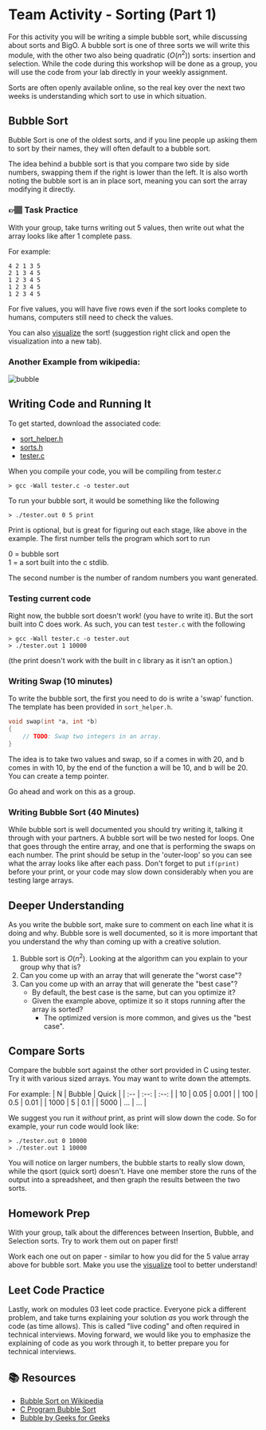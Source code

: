 # Team Activity - Sorting (Part 1)


For this activity you will be writing a simple bubble sort, while discussing about sorts and BigO. A bubble sort is one of three sorts we will write this module, with the other two also being quadratic ($O(n^2)$) sorts: insertion and selection.  While the code during this workshop will be done as a group, you will use the code from your lab directly in your weekly assignment. 

Sorts are often openly available online, so the real key over the next two weeks is understanding which sort to use in which situation.

## Bubble Sort
Bubble Sort is one of the oldest sorts, and if you line people up asking them to sort by their names, they will often default to a bubble sort. 

The idea behind a bubble sort is that you compare two side by side numbers, swapping them if the right is lower than the left. It is also worth noting the bubble sort is an in place sort, meaning you can sort the array modifying it directly. 

### 👉🏽 **Task**  Practice
With your group, take turns writing out 5 values, then write out what the array looks like after 1 complete pass. 

For example:
```text
4 2 1 3 5
2 1 3 4 5
1 2 3 4 5
1 2 3 4 5
1 2 3 4 5
```

For five values, you will have five rows even if the sort looks complete to humans, computers still need to check the values. 


You can also [visualize] the sort! (suggestion right click and open the visualization into a new tab).

### Another Example from wikipedia:

![bubble]



## Writing Code and Running It
To get started, download the associated code:

* [sort_helper.h](sort_helper.h)
* [sorts.h](sorts.h)
* [tester.c](tester.c) 

When you compile your code, you will be compiling from tester.c

```console
> gcc -Wall tester.c -o tester.out
```

To run your bubble sort, it would be something like the following
```text
> ./tester.out 0 5 print
```
Print is optional, but is great for figuring out each stage, like above in the example. The first number tells the program which sort to run  
     
0 = bubble sort  
1 = a sort built into the c stdlib. 

The second number is the number of random numbers you want generated.

### Testing current code
Right now, the bubble sort doesn't work! (you have to write it). But the sort built into C does work. As such, you can test  `tester.c` with the following

```text
> gcc -Wall tester.c -o tester.out
> ./tester.out 1 10000
```
(the print doesn't work with the built in c library as it isn't an option.)

### Writing Swap (10 minutes)
To write the bubble sort, the first you need to do is write a 'swap' function.  The template has been provided in `sort_helper.h`.

```c
void swap(int *a, int *b)
{
    // TODO: Swap two integers in an array.
}
```

The idea is to take two values and swap, so if a comes in with 20, and b comes in with 10, by the end of the function a will be 10, and b will be 20. You can create a temp pointer. 

Go ahead and work on this as a group. 

### Writing Bubble Sort (40 Minutes)
While bubble sort is well documented you should try writing it, talking it through with your partners. A bubble sort will be two nested for loops. One that goes through the entire array, and one that is performing the swaps on each number. The print should be setup in the 'outer-loop' so you can see what the array looks like after each pass. Don't forget to put `if(print)` before your print, or your code may slow down considerably when you are testing large arrays. 



## Deeper Understanding
As you write the bubble sort, make sure to comment on each line what it is doing and why. Bubble sore is well documented, so it is more important that you understand the why than coming up with a creative solution. 

1. Bubble sort is $O(n^2)$. Looking at the algorithm can you explain to your group why that is?
2. Can you come up with an array that will generate the "worst case"? 
3. Can you come up with an array that will generate the "best case"?
   * By default, the best case is the same, but can you optimize it?
   * Given the example above, optimize it so it stops running after the array is sorted? 
     * The optimized version is more common, and gives us the "best case".


## Compare Sorts
Compare the bubble sort against the other sort provided in C using tester. Try it with various sized arrays. You may want to write down the attempts. 


For example:
| N | Bubble |  Quick |
| :-- | :--: | :--: |
| 10 | 0.05 | 0.001 |
| 100 | 0.5 | 0.01 |
| 1000 | 5 |  0.1 |
| 5000 | ... | ... |

We suggest you run it *without* print, as print will slow down the code. So for example, your run code would look like:

```text
> ./tester.out 0 10000
> ./tester.out 1 10000
```

You will notice on larger numbers, the bubble starts to really slow down, while the qsort (quick sort) doesn't.  Have one member store the runs of the output into a spreadsheet, and then graph the results between the two sorts. 

## Homework Prep
With your group, talk about the differences between Insertion, Bubble, and Selection sorts. Try to work them out on paper first!

Work each one out on paper - similar to how you did for the 5 value array above for bubble sort. Make you use the [visualize] tool to better understand!


## Leet Code Practice

Lastly, work on modules 03 leet code practice. Everyone pick a different problem, and take turns explaining your solution *as* you work through the code (as time allows). This is called "live coding" and often required in technical interviews. Moving forward, we would like you to emphasize the explaining of code as you work through it, to better prepare you for technical interviews.


## 📚 Resources
* [Bubble Sort on Wikipedia](https://en.wikipedia.org/wiki/Bubble_sort)
* [C Program Bubble Sort](https://www.geeksforgeeks.org/c-program-for-bubble-sort/)
* [Bubble by Geeks for Geeks](https://www.geeksforgeeks.org/bubble-sort/)



[bubble]: https://upload.wikimedia.org/wikipedia/commons/c/c8/Bubble-sort-example-300px.gif
[visualize]: https://www.hackerearth.com/practice/algorithms/sorting/bubble-sort/visualize/